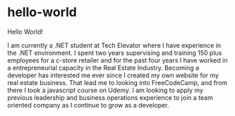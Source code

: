 # hello-world
Hello World!

I am currently a .NET student at Tech Elevator where I have experience in the .NET environment. I spent two years supervising and training 150 plus employees for a c-store retailer and for the past four years I have worked in a entrepreneurial capacity in the Real Estate Industry. Becoming a developer has interested me ever since I created my own website for my real estate business. That lead me to looking into FreeCodeCamp, and from there I took a javascript course on Udemy. I am looking to apply my previous leadership and business operations experience to join a team oriented company as I continue to grow as a developer.
